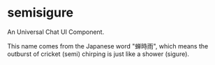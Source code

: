 # semisigure

An Universal Chat UI Component.

This name comes from the Japanese word "蝉時雨", which means the outburst of cricket (semi) chirping is just like a shower (sigure).
